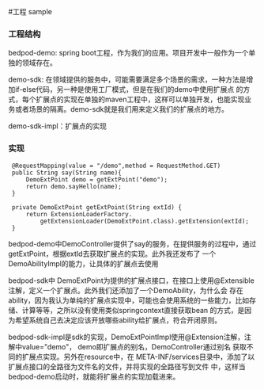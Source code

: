 #工程 sample

### 工程结构
bedpod-demo: spring boot工程，作为我们的应用。项目开发中一般作为一个单独的领域存在。

demo-sdk: 在领域提供的服务中，可能需要满足多个场景的需求，一种方法是增加if-else代码，另一种是使用工厂模式，但是在我们的demo中使用扩展点
的方式，每个扩展点的实现在单独的maven工程中，这样可以单独开发，也能实现业务或者场景的隔离。demo-sdk就是我们用来定义我们的扩展点的地方。

demo-sdk-impl：扩展点的实现

### 实现


     @RequestMapping(value = "/demo",method = RequestMethod.GET)
     public String say(String name){
         DemoExtPoint demo = getExtPoint("demo");
         return demo.sayHello(name);
     }

     private DemoExtPoint getExtPoint(String extId) {
         return ExtensionLoaderFactory.
             getExtensionLoader(DemoExtPoint.class).getExtension(extId);
     }
     
    
     
 bedpod-demo中DemoController提供了say的服务，在提供服务的过程中，通过getExtPoint，根据extId去获取扩展点的实现。此外我还发布了
 一个DemoAbilityImpl的能力，让具体的扩展点去使用
 
 bedpod-sdk中 DemoExtPoint为提供的扩展点接口，在接口上使用@Extensible注解，定义一个扩展点。此外我们还添加了一个DemoAbility，为什么会
 存在ability，因为我认为单纯的扩展点实现中，可能也会使用系统的一些能力，比如存储、计算等等，之所以没有使用类似springcontext直接获取bean
 的方式，是因为希望系统自己去决定应该开放哪些ability给扩展点，符合开闭原则。
 
 bedpod-sdk-impl是sdk的实现，DemoExtPointImpl使用@Extension注解，注解中value="demo"， demo即扩展点的别名，DemoController通过别名
 获取不同的扩展点实现。另外在resource中，在 META-INF/services目录中，添加了以扩展点接口的全路径为文件名的文件，并将实现的全路径写到文件
 中，这样当 bedpod-demo启动时，就能将扩展点的实现加载进来。